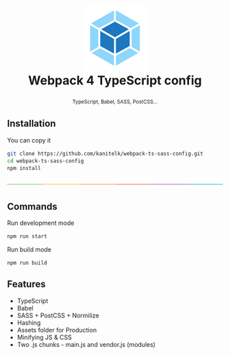 <h1 align="center"><img height="150" src="./docs/logo.png" /><br>Webpack 4 TypeScript config</h1>
<p align="center">
  <sub>TypeScript, Babel, SASS, PostCSS... <sub>
</p>
  
## Installation

You can copy it

```bash
git clone https://github.com/kanitelk/webpack-ts-sass-config.git
cd webpack-ts-sass-config
npm install
```

![](./docs/split.png)

## Commands

Run development mode

```bash
npm run start
```

Run build mode

```bash
npm run build
```

## Features

* TypeScript
* Babel
* SASS + PostCSS + Normilize
* Hashing
* Assets folder for Production
* Minifying JS & CSS
* Two .js chunks - main.js and vendor.js (modules)
